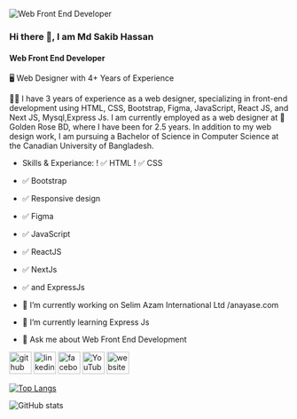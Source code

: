 ![Web Front End Developer](https://media.licdn.com/dms/image/v2/D4D16AQEkKZenCUUOZA/profile-displaybackgroundimage-shrink_350_1400/profile-displaybackgroundimage-shrink_350_1400/0/1698903660190?e=1734566400&v=beta&t=Fjsxv4_KdEk5QrVMR4ejbndYs5jI-H3RdAGzrprCadM)
### Hi there 👋, I am Md Sakib Hassan
#### Web Front End Developer

🖥 Web Designer with 4+ Years of Experience

👨‍💻 I have 3 years of experience as a web designer, specializing in front-end development using HTML, CSS, Bootstrap, Figma, JavaScript, React JS, and Next JS, Mysql,Express Js. I am currently employed as a web designer 
at 💄Golden Rose BD, where I have been for 2.5 years. In addition to my web design work, I am pursuing a Bachelor of Science in Computer Science at the Canadian University of Bangladesh.

- Skills & Experiance:
! ✅ HTML
! ✅ CSS
- ✅ Bootstrap
- ✅ Responsive design
- ✅ Figma
- ✅ JavaScript
- ✅ ReactJS
- ✅ NextJs
- ✅ and ExpressJs

- 🔭 I’m currently working on Selim Azam International Ltd /anayase.com 
- 🌱 I’m currently learning Express Js 
- 💬 Ask me about Web Front End Development 


[<img src='https://cdn.jsdelivr.net/npm/simple-icons@3.0.1/icons/github.svg' alt='github' height='40'>](https://github.com/mdsakibhassan2001)  [<img src='https://cdn.jsdelivr.net/npm/simple-icons@3.0.1/icons/linkedin.svg' alt='linkedin' height='40'>](https://www.linkedin.com/in/md-sakib-hassan-919a00201/?trk=opento_sprofile_details/)  [<img src='https://cdn.jsdelivr.net/npm/simple-icons@3.0.1/icons/facebook.svg' alt='facebook' height='40'>](https://www.facebook.com/profile.php?id=61550243630822&rdid=1jDgNUkedBy5GohW&share_url=https%3A%2F%2Fwww.facebook.com%2Fshare%2F14dG8yGF4w%2F)  [<img src='https://cdn.jsdelivr.net/npm/simple-icons@3.0.1/icons/youtube.svg' alt='YouTube' height='40'>](https://www.youtube.com/channel/https://www.youtube.com/channel/UC4PArsNP5n73lKCQrW2brlQ)  [<img src='https://cdn.jsdelivr.net/npm/simple-icons@3.0.1/icons/icloud.svg' alt='website' height='40'>](https://mdsakibhassan2001.github.io/Portfolio/)  

[![Top Langs](https://github-readme-stats.vercel.app/api/top-langs/?username=mdsakibhassan2001)](https://github.com/anuraghazra/github-readme-stats)

![GitHub stats](https://github-readme-stats.vercel.app/api?username=mdsakibhassan2001&show_icons=true&count_private=true)  

